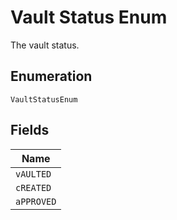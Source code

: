 
# Vault Status Enum

The vault status.

## Enumeration

`VaultStatusEnum`

## Fields

| Name |
|  --- |
| `vAULTED` |
| `cREATED` |
| `aPPROVED` |

